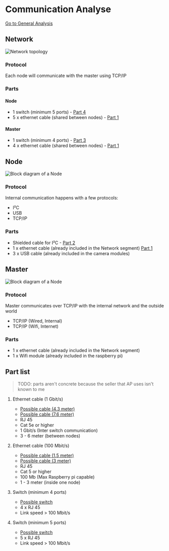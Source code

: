 # Communication Analyse
[Go to General Analysis](../../analysis#communication)

## Network

![Network topology](https://raw.githubusercontent.com/AP-Elektronica-ICT/jp19-lafa/analysis/doc/img/analysis/ScalableNodeTopology.png)

### Protocol
Each node will communicate with the master using TCP/IP

### Parts
#### Node
* 1 switch (minimum 5 ports)  - [Part 4](#parts)
* 5 x ethernet cable (shared between nodes)  - [Part 1](#parts)

#### Master
* 1 switch (minimum 4 ports)  - [Part 3](#parts)
* 4 x ethernet cable (shared between nodes)  - [Part 1](#parts)

## Node

![Block diagram of a Node](https://raw.githubusercontent.com/AP-Elektronica-ICT/jp19-lafa/analysis/doc/img/analysis/hardware_blockdiagram.png)

### Protocol
Internal communication happens with a few protocols:

* I²C
* USB
* TCP/IP

### Parts
* Shielded cable for I²C - [Part 2](#parts)
* 1 x ethernet cable (already included in the Network segment) [Part 1](#parts)
* 3 x USB cable (already included in the camera modules)


## Master

![Block diagram of a Node](https://raw.githubusercontent.com/AP-Elektronica-ICT/jp19-lafa/analysis/doc/img/analysis/webplatform_blockdiagram.png)

### Protocol
Master communicates over TCP/IP with the internal network and the outside world

* TCP/IP (Wired, Internal)
* TCP/IP (Wifi, Internet)

### Parts
* 1 x ethernet cable (already included in the Network segment)
* 1 x Wifi module (already included in the raspberry pi)

## Part list

> TODO: parts aren't concrete because the seller that AP uses isn't known to me 

1. Ethernet cable (1 Gbit/s)
    * [Possible cable (4.3 meter)](https://www.amazon.com/AmazonBasics-RJ45-Cat-6-Ethernet-Patch-Cable-14-Feet-4-3-Meters/dp/B00N2VJ2CG/ref=sxin_2?crid=KYIQGWN9LG3Z&keywords=cat+5+cable&pd_rd_i=B00N2VJ2CG&pd_rd_r=ec66b30f-1f01-4fc7-a367-20040bd349af&pd_rd_w=ad7Nu&pd_rd_wg=QorO8&pf_rd_p=70355792-caa9-41b7-bbcc-bee9ee21b884&pf_rd_r=AHTBSZHTBAW917YYM4EY&qid=1550337980&s=gateway&sprefix=cat+5%2Caps%2C220)
    * [Possible cable (7.6 meter)](https://www.amazon.com/AmazonBasics-RJ45-Cat-6-Ethernet-Patch-Cable-25-Feet-7-6-Meters/dp/B00N2VIWPY/ref=sxin_2?crid=KYIQGWN9LG3Z&keywords=cat+5+cable&pd_rd_i=B00N2VIWPY&pd_rd_r=ec66b30f-1f01-4fc7-a367-20040bd349af&pd_rd_w=ad7Nu&pd_rd_wg=QorO8&pf_rd_p=70355792-caa9-41b7-bbcc-bee9ee21b884&pf_rd_r=AHTBSZHTBAW917YYM4EY&qid=1550337980&s=gateway&sprefix=cat+5%2Caps%2C220)
    * RJ 45
    * Cat 5e or higher
    * 1 Gbit/s (Inter switch communication)
    * 3 - 6 meter (between nodes)

2. Ethernet cable (100 Mbit/s)
    * [Possible cable (1.5 meter)](https://www.amazon.com/AmazonBasics-RJ45-Cat-6-Ethernet-Patch-Cable-5-Feet-1-5-Meters/dp/B00N2VILDM/ref=sxin_2?crid=KYIQGWN9LG3Z&keywords=cat+5+cable&pd_rd_i=B00N2VILDM&pd_rd_r=ec66b30f-1f01-4fc7-a367-20040bd349af&pd_rd_w=ad7Nu&pd_rd_wg=QorO8&pf_rd_p=70355792-caa9-41b7-bbcc-bee9ee21b884&pf_rd_r=AHTBSZHTBAW917YYM4EY&qid=1550337980&s=gateway&sprefix=cat+5%2Caps%2C220)
    * [Possible cable (3 meter)](https://www.amazon.com/TP-Link-Ethernet-Optimization-Unmanaged-TL-SG105/dp/B00A128S24/ref=sr_1_1?fst=as%3Aoff&qid=1550337134&refinements=p_n_feature_four_browse-bin%3A5662321011&rnid=5662319011&s=pc&sr=1-1&th=1)
    * RJ 45
    * Cat 5 or higher
    * 100 Mb (Max Raspberry pi capable)
    * 1 - 3 meter (inside one node)

3. Switch (minimum 4 ports)
    * [Possible switch](https://www.amazon.com/TP-Link-Ethernet-Optimization-Unmanaged-TL-SG105/dp/B00A128S24/ref=sr_1_1?fst=as%3Aoff&qid=1550337134&refinements=p_n_feature_four_browse-bin%3A5662321011&rnid=5662319011&s=pc&sr=1-1&th=1)
    * 4 x RJ 45
    * Link speed > 100 Mbit/s

4. Switch (minimum 5 ports)
    * [Possible switch](https://www.amazon.com/TP-Link-Ethernet-Optimization-Unmanaged-TL-SG105/dp/B00A128S24/ref=sr_1_1?fst=as%3Aoff&qid=1550337134&refinements=p_n_feature_four_browse-bin%3A5662321011&rnid=5662319011&s=pc&sr=1-1&th=1)
    * 5 x RJ 45
    * Link speed > 100 Mbit/s

<a name="parts"></a>
